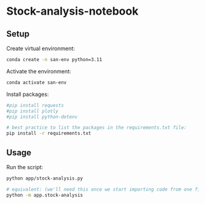 # Stock-analysis-notebook

## Setup

Create virtual environment:

```sh
conda create -n san-env python=3.11
```

Activate the environment:

```sh
conda activate san-env
```

Install packages:

```sh
#pip install requests
#pip install plotly
#pip install python-dotenv

# best practice to list the packages in the requirements.txt file:
pip install -r requirements.txt
```

## Usage

Run the script:

```sh
python app/stock-analysis.py

# equivalent: (we'll need this once we start importing code from one file to another)
python -m app.stock-analysis
```
